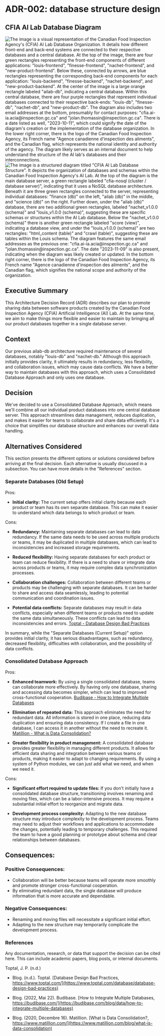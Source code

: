 # ADR-002: database structure design

## CFIA AI Lab Database Diagram
![The image is a visual representation of the Canadian Food Inspection Agency's (CFIA) AI Lab Database Organization. It details how different front-end and back-end systems are connected to their respective databases and a central database. At the top of the image, there are four green rectangles representing the front-end components of different applications: "louis-frontend", "finesse-frontend", "nachet-frontend", and "new-product-frontend". Below these, connected by arrows, are blue rectangles representing the corresponding back-end components for each application: "louis-backend", "finesse-backend", "nachet-backend", and "new-product-backend". At the center of the image is a large orange rectangle labeled "ailab-db", indicating a central database. Within this central database, there are four purple rectangles that represent individual databases connected to their respective back-ends: "louis-db", "finesse-db", "nachet-db", and "new-product-db". The diagram also includes two email addresses at the bottom, presumably for contact purposes: "cfia.ai-ia.acia@inspection.gc.ca" and "jolan.thomassin@inspection.gc.ca". There is a date listed as well, "2023-10-11", which could signify the date of the diagram's creation or the implementation of the database organization. In the lower right corner, there is the logo of the Canadian Food Inspection Agency, its French name "Agence canadienne d'inspection des aliments", and the Canadian flag, which represents the national identity and authority of the agency. The diagram likely serves as an internal document to help understand the structure of the AI lab's databases and their interconnections.](./002-database-structure-diagram-organization.png)
![The image is a structured diagram titled "CFIA AI Lab Database Structure". It depicts the organization of databases and schemas within the Canadian Food Inspection Agency's AI Lab. At the top of the diagram is the main database server, a green rectangle labeled "cfia-nosql (cluster / database server)", indicating that it uses a NoSQL database architecture. Beneath it are three green rectangles connected to the server, representing individual databases: "finance (db)" on the left, "ailab (db)" in the middle, and "science (db)" on the right. Further down, under the "ailab (db)" database, there are two additional green rectangles, labeled "nachet_v1.0.0 (schema)" and "louis_v1.0.0 (schema)", suggesting these are specific schemas or structures within the AI Lab database. Below the "nachet_v1.0.0 (schema)" there is another green rectangle labeled "score (view)", indicating a database view, and under the "louis_v1.0.0 (schema)" are two rectangles: "html_content (table)" and "crawl (table)", suggesting these are tables within the Louis schema. The diagram features the same email addresses as the previous one: "cfia.ai-ia.acia@inspection.gc.ca" and "jolan.thomassin@inspection.gc.ca". The date "2023-11-09" is also present, indicating when the diagram was likely created or updated. In the bottom right corner, there is the logo of the Canadian Food Inspection Agency, its French name "Agence canadienne d'inspection des aliments", and the Canadian flag, which signifies the national scope and authority of the organization.](./002-database-structure-diagram.png)


## Executive Summary
This Architecture Decision Record (ADR) describes our plan to promote sharing
data between software products created by the Canadian Food Inspection Agency
(CFIA) Artificial Intelligence (AI) Lab. At the same time, we aim to make things
more flexible and easier to maintain by bringing all our product databases
together in a single database server.

## Context
Our previous ailab-db architecture required maintenance of several databases, notably "louis-db" and "nachet-db." Although this approach initially provides clarity, it ultimately results in redundancy, less flexibility, and collaboration issues, which may cause data conflicts. We have a better way to maintain databases with this approach, which uses a Consolidated Database Approach and only uses one database.

## Decision
We've decided to use a Consolidated Database Approach, which means we'll combine all our individual product databases into one central database server. This approach streamlines data management, reduces duplication, and makes it easier for teams to collaborate and share data efficiently. It's a choice that simplifies our database structure and enhances our overall data handling.

## Alternatives Considered

This section presents the different options or solutions considered before
arriving at the final decision. Each alternative is usually discussed in a
subsection. You can have more details in the "References" section.

### Separate Databases (Old Setup)

Pros:

- **Initial clarity:** The current setup offers initial clarity because each product or team has its own separate database. This can make it easier to understand which data belongs to which product or team.

Cons:

- **Redundancy:** Maintaining separate databases can lead to data redundancy. If the same data needs to be used across multiple products or teams, it may be duplicated in multiple databases, which can lead to inconsistencies and increased storage requirements.

- **Reduced flexibility:** Having separate databases for each product or team can reduce flexibility. If there is a need to share or integrate data across products or teams, it may require complex data synchronization processes.

- **Collaboration challenges:** Collaboration between different teams or products may be challenging with separate databases. It can be harder to share and access data seamlessly, leading to potential communication and coordination issues.

- **Potential data conflicts:** Separate databases may result in data conflicts, especially when different teams or products need to update the same data simultaneously. These conflicts can lead to data inconsistencies and errors. [Toptal - Database Design Bad Practices](#ref-toptal)

In summary, while the "Separate Databases (Current Setup)" option provides initial clarity, it has serious disadvantages, such as redundancy, decreased flexibility, difficulties with collaboration, and the possibility of data conflicts. 

### Consolidated Database Approach

Pros:

- **Enhanced teamwork:** By using a single consolidated database, teams can collaborate more effectively. By having only one database, sharing and accessing data becomes simpler, which can lead to improved cross-functional cooperation. [Budibase - How to Integrate Multiple Databases](#ref-budibase)

- **Elimination of repeated data:** This approach eliminates the need for redundant data. All information is stored in one place, reducing data duplication and ensuring data consistency. If I create a file in one database, I can access it in another without the need to recreate it. [Matillion - What is Data Consolidation?](#ref-matillon)

- **Greater flexibility in product management:** A consolidated database provides greater flexibility in managing different products. It allows for efficient data sharing and integration between various teams or products, making it easier to adapt to changing requirements. By using a system of Python modules, we can just add what we need, and when we need it.

Cons:

- **Significant effort required to update files:** If you don't initially have a consolidated database structure, transitioning involves renaming and moving files, which can be a labor-intensive process. It may require a substantial initial effort to reorganize and migrate data.

- **Development process complexity:** Adapting to the new database structure may introduce complexity to the development process. Teams may need to adjust their workflows and applications to accommodate the changes, potentially leading to temporary challenges. This required the team to have a good planning or prototype about schema and clear relationships between databases.

## Consequences:

### Positive Consequences:

- Collaboration will be better because teams will operate more smoothly and promote stronger cross-functional cooperation.
- By eliminating redundant data, the single database will produce information that is more accurate and dependable.

### Negative Consequences:

- Renaming and moving files will necessitate a significant initial effort.
- Adapting to the new structure may temporarily complicate the development process.

### References

Any documentation, research, or data that support the decision can be cited here. This can include academic papers, blog posts, or internal documents.

<a id="ref-toptal"></a>Toptal, J. P. (n.d.)

* Blog. (n.d.). Toptal. [Database Design Bad Practices, https://www.toptal.com/](https://www.toptal.com/database/database-design-bad-practices) <a id="ref-toptal"></a>

* Blog. (2022, Mai 22). Budibase. [How to Integrate Multiple Databases, https://budibase.com/](https://budibase.com/blog/data/how-to-integrate-multiple-databases) <a id="ref-budibase"></a>

* Blog. (2020, Décembre 16). Matillion. [What is Data Consolidation?, https://www.matillion.com/](https://www.matillion.com/blog/what-is-data-consolidation) <a id="ref-matillon"></a>